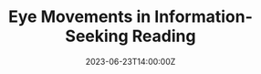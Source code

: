 ---
title: Eye Movements in Information-Seeking Reading

event: 2023 Annual Conference on Human Sentence Processing (HSP)

location: Virtual

summary: Short Talk at the 2023 Annual Conference on Human Sentence Processing (HSP), on the topic of eye movements in information-seeking reading.

date: '2023-06-23T14:00:00Z'
all_day: true

publishDate: '2023-06-01T00:00:00Z'

authors: []
tags: []

featured: false


url_code: ''
url_pdf: ''
url_slides: ''
url_video: ''

slides: ''

projects: []
---